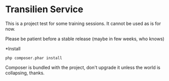 Transilien Service
==================

This is a project test for some training sessions.
It cannot be used as is for now.

Please be patient before a stable release (maybe in few weeks, who knows)

*Install

    php composer.phar install

Composer is bundled with the project, don't upgrade it unless the world is collapsing, thanks.